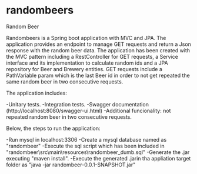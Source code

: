 # randombeers
Random Beer


Randombeers is a Spring boot application with MVC and JPA.
The application provides an endpoint to manage GET requests and return a Json response with the random beer data.
The application has been created with the MVC pattern including a RestController for GET requests, a Service interface and
its implementation to calculate random ids and a JPA repository for Beer and Brewery entities.
GET requests include a PathVariable param which is the last Beer id in order to not get repeated the same random beer in two 
consecutive requests.

The application includes:

-Unitary tests.
-Integration tests.
-Swagger documentation (http://localhost:8080/swagger-ui.html)
-Additional funcionality: not repeated random beer in two consecutive requests.


Below, the steps to run the application:

-Run mysql in localhost:3306
-Create a mysql database named as "randombeer"
-Execute the sql script which has been included in "randombeer\src\main\resources\randombeer_dumb.sql"
-Generate the .jar executing "maven install".
-Execute the generated .jarin tha appliation target folder as "java -jar randombeer-0.0.1-SNAPSHOT.jar"






